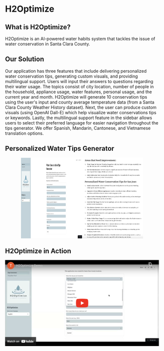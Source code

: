 # H2Optimize

## What is H2Optimize?
H2Optimize is an AI-powered water habits system that tackles the issue of water conservation in Santa Clara County.

## Our Solution
Our application has three features that include delivering personalized water conservation tips, generating custom visuals, and providing multilingual support. Users will input their answers to questions regarding their water usage. The topics consist of city location, number of people in the household, appliance usage, water features, personal usage, and the current year and month. H2Optimize will generate 10 conservation tips using the user's input and county average temperature data (from a Santa Clara County Weather History dataset). Next, the user can produce custom visuals (using OpenAI Dall-E) which help visualize water conservations tips or keywords. Lastly, the multilingual support feature in the sidebar allows users to select their preferred language for easier navigation throughout the tips generator. We offer Spanish, Mandarin, Cantonese, and Vietnamese translation options.

## Personalized Water Tips Generator
<div style="display: flex; justify-content: center;">
  <img src="images/feature1_1.png" alt="Image 1" width="200"/>
  <img src="images/feature1_2.png" alt="Image 2" width="200"/>
</div>

## H2Optimize in Action
[![Watch the video](demo/demo_thumbnail.png)](https://www.youtube.com/watch?v=_znuwPy-16g)
